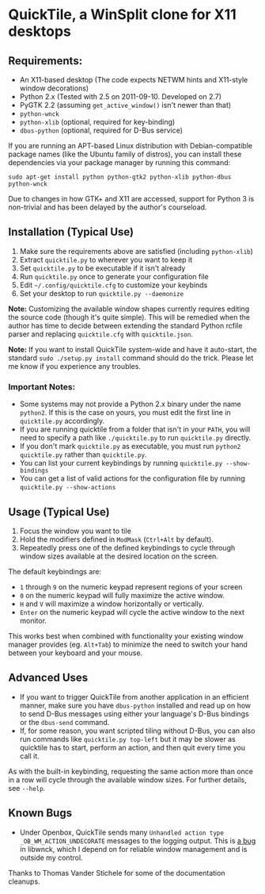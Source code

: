 # QuickTile, a WinSplit clone for X11 desktops

## Requirements:

 * An X11-based desktop (The code expects NETWM hints and X11-style window decorations)
 * Python 2.x (Tested with 2.5 on 2011-09-10. Developed on 2.7)
 * PyGTK 2.2 (assuming `get_active_window()` isn't newer than that)
 * `python-wnck`
 * `python-xlib` (optional, required for key-binding)
 * `dbus-python` (optional, required for D-Bus service)

If you are running an APT-based Linux distribution with Debian-compatible
package names (like the Ubuntu family of distros), you can install these
dependencies via your package manager by running this command:

    sudo apt-get install python python-gtk2 python-xlib python-dbus python-wnck

Due to changes in how GTK+ and X11 are accessed, support for Python 3 is
non-trivial and has been delayed by the author's courseload.

## Installation (Typical Use)

 1. Make sure the requirements above are satisfied (including `python-xlib`)
 2. Extract `quicktile.py` to wherever you want to keep it
 3. Set `quicktile.py` to be executable if it isn't already
 4. Run `quicktile.py` once to generate your configuration file
 5. Edit `~/.config/quicktile.cfg` to customize your keybinds
 6. Set your desktop to run `quicktile.py --daemonize`

**Note:** Customizing the available window shapes currently requires editing
the source code (though it's quite simple). This will be remedied when the
author has time to decide between extending the standard Python rcfile parser
and replacing `quicktile.cfg` with `quicktile.json`.

**Note:** If you want to install QuickTile system-wide and have it auto-start,
the standard `sudo ./setup.py install` command should do the trick. Please let
me know if you experience any troubles.

### Important Notes:

 * Some systems may not provide a Python 2.x binary under the name `python2`.
   If this is the case on yours, you must edit the first line in `quicktile.py`
   accordingly.
 * If you are running quicktile from a folder that isn't in your `PATH`,
   you will need to specify a path like `./quicktile.py` to run `quicktile.py`
   directly.
 * If you don't mark `quicktile.py` as executable, you must run
   `python2 quicktile.py` rather than `quicktile.py`.
 * You can list your current keybindings by running
   `quicktile.py --show-bindings`
 * You can get a list of valid actions for the configuration file by running
   `quicktile.py --show-actions`

## Usage (Typical Use)

 1. Focus the window you want to tile
 2. Hold the modifiers defined in `ModMask` (`Ctrl+Alt` by default).
 3. Repeatedly press one of the defined keybindings to cycle through window
    sizes available at the desired location on the screen.

The default keybindings are:

 * `1` through `9` on the numeric keypad represent regions of your screen
 * `0` on the numeric keypad will fully maximize the active window.
 * `H` and `V` will maximize a window horizontally or vertically.
 * `Enter` on the numeric keypad will cycle the active window to the next monitor.

This works best when combined with functionality your existing window manager
provides (eg. `Alt+Tab`) to minimize the need to switch your hand between your
keyboard and your mouse.

## Advanced Uses

 * If you want to trigger QuickTile from another application in an efficient
   manner, make sure you have `dbus-python` installed and read up on how to
   send D-Bus messages using either your language's D-Bus bindings or the
   `dbus-send` command.
 * If, for some reason, you want scripted tiling without D-Bus, you can also
   run commands like `quicktile.py top-left` but it may be slower as quicktile
   has to start, perform an action, and then quit every time you call it.

As with the built-in keybinding, requesting the same action more than once
in a row will cycle through the available window sizes. For further details,
see `--help`.

## Known Bugs

* Under Openbox, QuickTile sends many
  `Unhandled action type _OB_WM_ACTION_UNDECORATE` messages to the logging
  output. This is
  [a bug](https://icculus.org/pipermail/openbox/2009-January/006025.html) in
  libwnck, which I depend on for reliable window management  and is outside
  my control.

Thanks to Thomas Vander Stichele for some of the documentation cleanups.
